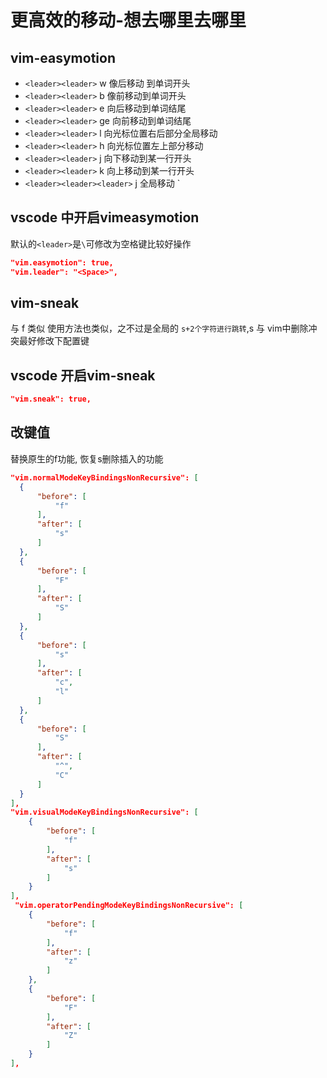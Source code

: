 # 更高效的移动-想去哪里去哪里

## vim-easymotion
* `<leader><leader>` w 像后移动 到单词开头
* `<leader><leader>` b 像前移动到单词开头
* `<leader><leader>` e 向后移动到单词结尾
* `<leader><leader>` ge 向前移动到单词结尾
* `<leader><leader>` l 向光标位置右后部分全局移动
* `<leader><leader>` h 向光标位置左上部分移动  
* `<leader><leader>` j 向下移动到某一行开头
* `<leader><leader>` k  向上移动到某一行开头
* `<leader><leader><leader>` j 全局移动
  `
## vscode 中开启vimeasymotion
默认的`<leader>`是`\`可修改为空格键比较好操作

```json
"vim.easymotion": true,
"vim.leader": "<Space>",
```

## vim-sneak
与 f 类似 使用方法也类似，之不过是全局的 `s+2个字符进行跳转`,s 与 vim中删除冲突最好修改下配置键

## vscode 开启vim-sneak

```json
"vim.sneak": true,
```

## 改键值

替换原生的f功能, 恢复s删除插入的功能
```json 
"vim.normalModeKeyBindingsNonRecursive": [
  {
      "before": [
          "f"
      ],
      "after": [
          "s"
      ]
  },
  {
      "before": [
          "F"
      ],
      "after": [
          "S"
      ]
  },
  {
      "before": [
          "s"
      ],
      "after": [
          "c",
          "l"
      ]
  },
  {
      "before": [
          "S"
      ],
      "after": [
          "^",
          "C"
      ]
  }
],
"vim.visualModeKeyBindingsNonRecursive": [
    {
        "before": [
            "f"
        ],
        "after": [
            "s"
        ]
    }
],
 "vim.operatorPendingModeKeyBindingsNonRecursive": [
    {
        "before": [
            "f"
        ],
        "after": [
            "z"
        ]
    },
    {
        "before": [
            "F"
        ],
        "after": [
            "Z"
        ]
    }
],
```

